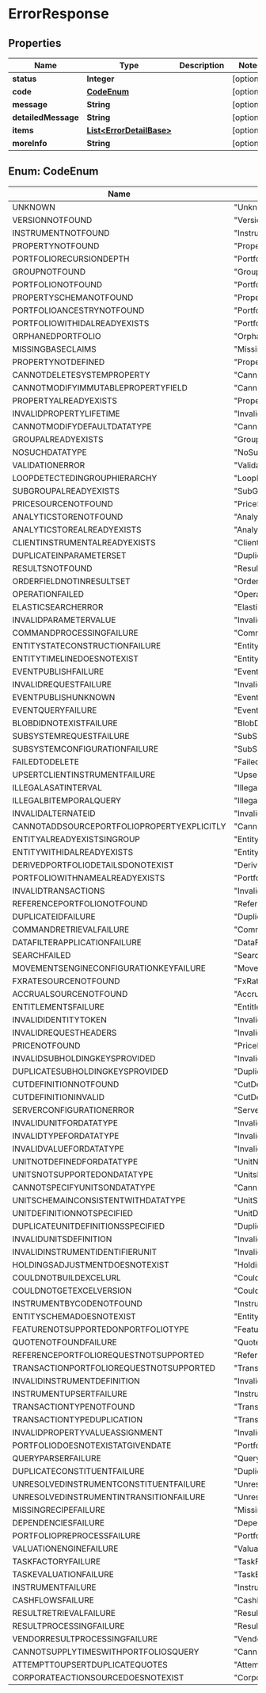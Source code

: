 
# ErrorResponse

## Properties
Name | Type | Description | Notes
------------ | ------------- | ------------- | -------------
**status** | **Integer** |  |  [optional]
**code** | [**CodeEnum**](#CodeEnum) |  |  [optional]
**message** | **String** |  |  [optional]
**detailedMessage** | **String** |  |  [optional]
**items** | [**List&lt;ErrorDetailBase&gt;**](ErrorDetailBase.md) |  |  [optional]
**moreInfo** | **String** |  |  [optional]


<a name="CodeEnum"></a>
## Enum: CodeEnum
Name | Value
---- | -----
UNKNOWN | &quot;Unknown&quot;
VERSIONNOTFOUND | &quot;VersionNotFound&quot;
INSTRUMENTNOTFOUND | &quot;InstrumentNotFound&quot;
PROPERTYNOTFOUND | &quot;PropertyNotFound&quot;
PORTFOLIORECURSIONDEPTH | &quot;PortfolioRecursionDepth&quot;
GROUPNOTFOUND | &quot;GroupNotFound&quot;
PORTFOLIONOTFOUND | &quot;PortfolioNotFound&quot;
PROPERTYSCHEMANOTFOUND | &quot;PropertySchemaNotFound&quot;
PORTFOLIOANCESTRYNOTFOUND | &quot;PortfolioAncestryNotFound&quot;
PORTFOLIOWITHIDALREADYEXISTS | &quot;PortfolioWithIdAlreadyExists&quot;
ORPHANEDPORTFOLIO | &quot;OrphanedPortfolio&quot;
MISSINGBASECLAIMS | &quot;MissingBaseClaims&quot;
PROPERTYNOTDEFINED | &quot;PropertyNotDefined&quot;
CANNOTDELETESYSTEMPROPERTY | &quot;CannotDeleteSystemProperty&quot;
CANNOTMODIFYIMMUTABLEPROPERTYFIELD | &quot;CannotModifyImmutablePropertyField&quot;
PROPERTYALREADYEXISTS | &quot;PropertyAlreadyExists&quot;
INVALIDPROPERTYLIFETIME | &quot;InvalidPropertyLifeTime&quot;
CANNOTMODIFYDEFAULTDATATYPE | &quot;CannotModifyDefaultDataType&quot;
GROUPALREADYEXISTS | &quot;GroupAlreadyExists&quot;
NOSUCHDATATYPE | &quot;NoSuchDataType&quot;
VALIDATIONERROR | &quot;ValidationError&quot;
LOOPDETECTEDINGROUPHIERARCHY | &quot;LoopDetectedInGroupHierarchy&quot;
SUBGROUPALREADYEXISTS | &quot;SubGroupAlreadyExists&quot;
PRICESOURCENOTFOUND | &quot;PriceSourceNotFound&quot;
ANALYTICSTORENOTFOUND | &quot;AnalyticStoreNotFound&quot;
ANALYTICSTOREALREADYEXISTS | &quot;AnalyticStoreAlreadyExists&quot;
CLIENTINSTRUMENTALREADYEXISTS | &quot;ClientInstrumentAlreadyExists&quot;
DUPLICATEINPARAMETERSET | &quot;DuplicateInParameterSet&quot;
RESULTSNOTFOUND | &quot;ResultsNotFound&quot;
ORDERFIELDNOTINRESULTSET | &quot;OrderFieldNotInResultSet&quot;
OPERATIONFAILED | &quot;OperationFailed&quot;
ELASTICSEARCHERROR | &quot;ElasticSearchError&quot;
INVALIDPARAMETERVALUE | &quot;InvalidParameterValue&quot;
COMMANDPROCESSINGFAILURE | &quot;CommandProcessingFailure&quot;
ENTITYSTATECONSTRUCTIONFAILURE | &quot;EntityStateConstructionFailure&quot;
ENTITYTIMELINEDOESNOTEXIST | &quot;EntityTimelineDoesNotExist&quot;
EVENTPUBLISHFAILURE | &quot;EventPublishFailure&quot;
INVALIDREQUESTFAILURE | &quot;InvalidRequestFailure&quot;
EVENTPUBLISHUNKNOWN | &quot;EventPublishUnknown&quot;
EVENTQUERYFAILURE | &quot;EventQueryFailure&quot;
BLOBDIDNOTEXISTFAILURE | &quot;BlobDidNotExistFailure&quot;
SUBSYSTEMREQUESTFAILURE | &quot;SubSystemRequestFailure&quot;
SUBSYSTEMCONFIGURATIONFAILURE | &quot;SubSystemConfigurationFailure&quot;
FAILEDTODELETE | &quot;FailedToDelete&quot;
UPSERTCLIENTINSTRUMENTFAILURE | &quot;UpsertClientInstrumentFailure&quot;
ILLEGALASATINTERVAL | &quot;IllegalAsAtInterval&quot;
ILLEGALBITEMPORALQUERY | &quot;IllegalBitemporalQuery&quot;
INVALIDALTERNATEID | &quot;InvalidAlternateId&quot;
CANNOTADDSOURCEPORTFOLIOPROPERTYEXPLICITLY | &quot;CannotAddSourcePortfolioPropertyExplicitly&quot;
ENTITYALREADYEXISTSINGROUP | &quot;EntityAlreadyExistsInGroup&quot;
ENTITYWITHIDALREADYEXISTS | &quot;EntityWithIdAlreadyExists&quot;
DERIVEDPORTFOLIODETAILSDONOTEXIST | &quot;DerivedPortfolioDetailsDoNotExist&quot;
PORTFOLIOWITHNAMEALREADYEXISTS | &quot;PortfolioWithNameAlreadyExists&quot;
INVALIDTRANSACTIONS | &quot;InvalidTransactions&quot;
REFERENCEPORTFOLIONOTFOUND | &quot;ReferencePortfolioNotFound&quot;
DUPLICATEIDFAILURE | &quot;DuplicateIdFailure&quot;
COMMANDRETRIEVALFAILURE | &quot;CommandRetrievalFailure&quot;
DATAFILTERAPPLICATIONFAILURE | &quot;DataFilterApplicationFailure&quot;
SEARCHFAILED | &quot;SearchFailed&quot;
MOVEMENTSENGINECONFIGURATIONKEYFAILURE | &quot;MovementsEngineConfigurationKeyFailure&quot;
FXRATESOURCENOTFOUND | &quot;FxRateSourceNotFound&quot;
ACCRUALSOURCENOTFOUND | &quot;AccrualSourceNotFound&quot;
ENTITLEMENTSFAILURE | &quot;EntitlementsFailure&quot;
INVALIDIDENTITYTOKEN | &quot;InvalidIdentityToken&quot;
INVALIDREQUESTHEADERS | &quot;InvalidRequestHeaders&quot;
PRICENOTFOUND | &quot;PriceNotFound&quot;
INVALIDSUBHOLDINGKEYSPROVIDED | &quot;InvalidSubHoldingKeysProvided&quot;
DUPLICATESUBHOLDINGKEYSPROVIDED | &quot;DuplicateSubHoldingKeysProvided&quot;
CUTDEFINITIONNOTFOUND | &quot;CutDefinitionNotFound&quot;
CUTDEFINITIONINVALID | &quot;CutDefinitionInvalid&quot;
SERVERCONFIGURATIONERROR | &quot;ServerConfigurationError&quot;
INVALIDUNITFORDATATYPE | &quot;InvalidUnitForDataType&quot;
INVALIDTYPEFORDATATYPE | &quot;InvalidTypeForDataType&quot;
INVALIDVALUEFORDATATYPE | &quot;InvalidValueForDataType&quot;
UNITNOTDEFINEDFORDATATYPE | &quot;UnitNotDefinedForDataType&quot;
UNITSNOTSUPPORTEDONDATATYPE | &quot;UnitsNotSupportedOnDataType&quot;
CANNOTSPECIFYUNITSONDATATYPE | &quot;CannotSpecifyUnitsOnDataType&quot;
UNITSCHEMAINCONSISTENTWITHDATATYPE | &quot;UnitSchemaInconsistentWithDataType&quot;
UNITDEFINITIONNOTSPECIFIED | &quot;UnitDefinitionNotSpecified&quot;
DUPLICATEUNITDEFINITIONSSPECIFIED | &quot;DuplicateUnitDefinitionsSpecified&quot;
INVALIDUNITSDEFINITION | &quot;InvalidUnitsDefinition&quot;
INVALIDINSTRUMENTIDENTIFIERUNIT | &quot;InvalidInstrumentIdentifierUnit&quot;
HOLDINGSADJUSTMENTDOESNOTEXIST | &quot;HoldingsAdjustmentDoesNotExist&quot;
COULDNOTBUILDEXCELURL | &quot;CouldNotBuildExcelUrl&quot;
COULDNOTGETEXCELVERSION | &quot;CouldNotGetExcelVersion&quot;
INSTRUMENTBYCODENOTFOUND | &quot;InstrumentByCodeNotFound&quot;
ENTITYSCHEMADOESNOTEXIST | &quot;EntitySchemaDoesNotExist&quot;
FEATURENOTSUPPORTEDONPORTFOLIOTYPE | &quot;FeatureNotSupportedOnPortfolioType&quot;
QUOTENOTFOUNDFAILURE | &quot;QuoteNotFoundFailure&quot;
REFERENCEPORTFOLIOREQUESTNOTSUPPORTED | &quot;ReferencePortfolioRequestNotSupported&quot;
TRANSACTIONPORTFOLIOREQUESTNOTSUPPORTED | &quot;TransactionPortfolioRequestNotSupported&quot;
INVALIDINSTRUMENTDEFINITION | &quot;InvalidInstrumentDefinition&quot;
INSTRUMENTUPSERTFAILURE | &quot;InstrumentUpsertFailure&quot;
TRANSACTIONTYPENOTFOUND | &quot;TransactionTypeNotFound&quot;
TRANSACTIONTYPEDUPLICATION | &quot;TransactionTypeDuplication&quot;
INVALIDPROPERTYVALUEASSIGNMENT | &quot;InvalidPropertyValueAssignment&quot;
PORTFOLIODOESNOTEXISTATGIVENDATE | &quot;PortfolioDoesNotExistAtGivenDate&quot;
QUERYPARSERFAILURE | &quot;QueryParserFailure&quot;
DUPLICATECONSTITUENTFAILURE | &quot;DuplicateConstituentFailure&quot;
UNRESOLVEDINSTRUMENTCONSTITUENTFAILURE | &quot;UnresolvedInstrumentConstituentFailure&quot;
UNRESOLVEDINSTRUMENTINTRANSITIONFAILURE | &quot;UnresolvedInstrumentInTransitionFailure&quot;
MISSINGRECIPEFAILURE | &quot;MissingRecipeFailure&quot;
DEPENDENCIESFAILURE | &quot;DependenciesFailure&quot;
PORTFOLIOPREPROCESSFAILURE | &quot;PortfolioPreprocessFailure&quot;
VALUATIONENGINEFAILURE | &quot;ValuationEngineFailure&quot;
TASKFACTORYFAILURE | &quot;TaskFactoryFailure&quot;
TASKEVALUATIONFAILURE | &quot;TaskEvaluationFailure&quot;
INSTRUMENTFAILURE | &quot;InstrumentFailure&quot;
CASHFLOWSFAILURE | &quot;CashFlowsFailure&quot;
RESULTRETRIEVALFAILURE | &quot;ResultRetrievalFailure&quot;
RESULTPROCESSINGFAILURE | &quot;ResultProcessingFailure&quot;
VENDORRESULTPROCESSINGFAILURE | &quot;VendorResultProcessingFailure&quot;
CANNOTSUPPLYTIMESWITHPORTFOLIOSQUERY | &quot;CannotSupplyTimesWithPortfoliosQuery&quot;
ATTEMPTTOUPSERTDUPLICATEQUOTES | &quot;AttemptToUpsertDuplicateQuotes&quot;
CORPORATEACTIONSOURCEDOESNOTEXIST | &quot;CorporateActionSourceDoesNotExist&quot;



